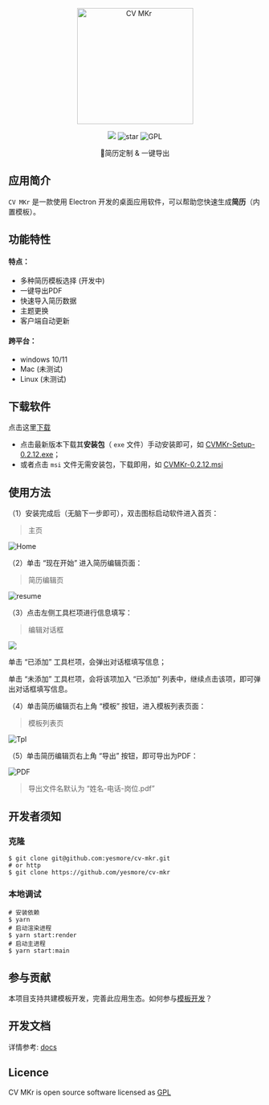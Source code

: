 <p align="center">
	<img width='231px' src='https://cdn.jsdelivr.net/gh/yesmore/img/img/cv-mkr-logo2.png' alt='CV MKr'/>
</p>
<p align="center">
    <img src="https://img.shields.io/github/downloads/yesmore/cv-mkr/total.svg?style=flat-square">
    <img src="https://img.shields.io/github/stars/yesmore/cv-mkr.svg?logo=github&style=flat-square" alt="star"/>
	<img src="https://img.shields.io/github/license/yesmore/cv-mkr?style=flat-square" alt="GPL"/>
</p>
<p align="center">🎨简历定制 & 一键导出</p>

## 应用简介

`CV MKr` 是一款使用 Electron 开发的桌面应用软件，可以帮助您快速生成**简历**（内置模板）。

## 功能特性

#### 特点：

- 多种简历模板选择 (开发中)
- 一键导出PDF
- 快速导入简历数据
- 主题更换
- 客户端自动更新

#### 跨平台：

- windows 10/11 
- Mac (未测试)
- Linux (未测试)

## 下载软件

点击这里[下载](https://github.com/yesmore/cv-mkr/releases)

- 点击最新版本下载其**安装包**（ `exe` 文件）手动安装即可，如 [CVMKr-Setup-0.2.12.exe](https://github.com/yesmore/cv-mkr/releases/download/v0.2.12/CVMKr-Setup-0.2.12.exe)；
- 或者点击 `msi` 文件无需安装包，下载即用，如 [CVMKr-0.2.12.msi](https://github.com/yesmore/cv-mkr/releases/download/v0.2.12/CVMKr-0.2.12.msi)

## 使用方法

（1）安装完成后（无脑下一步即可），双击图标启动软件进入首页：

> 主页

![Home](https://cdn.jsdelivr.net/gh/yesmore/img/img/cv-mkr-home.png)

（2）单击 “现在开始” 进入简历编辑页面：

> 简历编辑页

![resume](https://cdn.jsdelivr.net/gh/yesmore/img/img/cv-mkr-resume.png)

（3）点击左侧工具栏项进行信息填写：

> 编辑对话框

![](https://cdn.jsdelivr.net/gh/yesmore/img/img/cv-mkr-edit.png)

单击 “已添加” 工具栏项，会弹出对话框填写信息；

单击 “未添加” 工具栏项，会将该项加入 “已添加” 列表中，继续点击该项，即可弹出对话框填写信息。 

（4）单击简历编辑页右上角 “模板” 按钮，进入模板列表页面：

> 模板列表页

![Tpl](https://cdn.jsdelivr.net/gh/yesmore/img/img/cv-mkr-tpl.png)

（5）单击简历编辑页右上角 “导出” 按钮，即可导出为PDF：

![PDF](https://cdn.jsdelivr.net/gh/yesmore/img/img/cv-mkr-export.png)

> 导出文件名默认为 “姓名-电话-岗位.pdf”



## 开发者须知

### 克隆

```shell
$ git clone git@github.com:yesmore/cv-mkr.git
# or http
$ git clone https://github.com/yesmore/cv-mkr
```



### 本地调试

```shell
# 安装依赖
$ yarn
# 启动渲染进程
$ yarn start:render
# 启动主进程
$ yarn start:main
```

## 参与贡献

本项目支持共建模板开发，完善此应用生态。如何参与[模板开发]()？

## 开发文档

详情参考: [docs](website)

## Licence

CV MKr is open source software licensed as [GPL](LICENSE)
